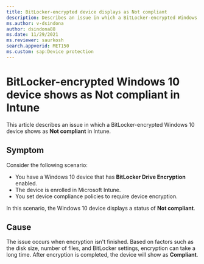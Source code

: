 ```yaml
---
title: BitLocker-encrypted device displays as Not compliant
description: Describes an issue in which a BitLocker-encrypted Windows 10 device shows as Not compliant in Intune because BitLocker encryption takes a long time.
ms.author: v-dsindona
author: dsindona88
ms.date: 11/29/2021
ms.reviewer: saurkosh
search.appverid: MET150
ms.custom: sap:Device protection
---
```

# BitLocker-encrypted Windows 10 device shows as Not compliant in Intune

This article describes an issue in which a BitLocker-encrypted Windows 10 device shows as **Not compliant** in Intune.

## Symptom

Consider the following scenario:

- You have a Windows 10 device that has **BitLocker Drive Encryption** enabled.
- The device is enrolled in Microsoft Intune.
- You set device compliance policies to require device encryption.

In this scenario, the Windows 10 device displays a status of **Not compliant**.

## Cause

The issue occurs when encryption isn't finished. Based on factors such as the disk size, number of files, and BitLocker settings, encryption can take a long time. After encryption is completed, the device will show as **Compliant**.
